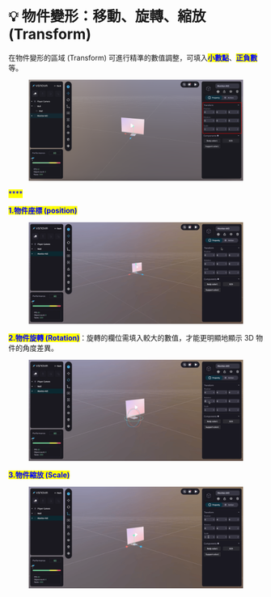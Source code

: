 # 💡 物件變形：移動、旋轉、縮放 (Transform)

在物件變形的區域 (Transform) 可進行精準的數值調整，可填入<mark style="color:blue;">**小數點**</mark>、<mark style="color:blue;">**正負數**</mark>等。

<figure><img src="../../../.gitbook/assets/Frame 122.png" alt=""><figcaption></figcaption></figure>

<mark style="color:blue;">****</mark>

<mark style="color:blue;">**1.物件座標 (position)**</mark>

<figure><img src="../../../.gitbook/assets/position.gif" alt=""><figcaption></figcaption></figure>



<mark style="color:blue;">**2.物件旋轉 (Rotation)**</mark>：旋轉的欄位需填入較大的數值，才能更明顯地顯示 3D 物件的角度差異。

<figure><img src="../../../.gitbook/assets/rotation.gif" alt=""><figcaption></figcaption></figure>



<mark style="color:blue;">**3.物件縮放 (Scale)**</mark>

<figure><img src="../../../.gitbook/assets/scale.gif" alt=""><figcaption></figcaption></figure>
